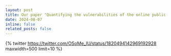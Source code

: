```yaml
---
layout: post
title: Our paper "Quantifying the vulnerabilities of the online public square to adversarial manipulation tactics" is in print in PNAS Nexus! A Twitter thread 🧵🔍
date: 2024-08-07
inline: false 
related_posts: false
---
```


{% twitter https://twitter.com/OSoMe_IU/status/1820494142969192928 maxwidth=500 limit=10 %}
